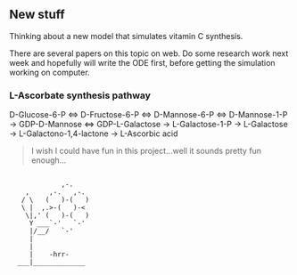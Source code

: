 ## New stuff

Thinking about a new model that simulates vitamin C synthesis.

There are several papers on this topic on web. Do some research work next week and hopefully will write the ODE first, before getting the simulation working on computer. 

### L-Ascorbate synthesis pathway

D-Glucose-6-P <=> D-Fructose-6-P <=> D-Mannose-6-P <=> D-Mannose-1-P -> GDP-D-Mannose <=> GDP-L-Galactose -> L-Galactose-1-P -> L-Galactose -> L-Galactono-1,4-lactone -> L-Ascorbic acid



> I wish I could have fun in this project...well it sounds pretty fun enough...

<pre><code>
             ,-. 
    ,     ,-.   ,-. 
   / \   (   )-(   ) 
   \ |  ,.>-(   )-< 
    \|,' (   )-(   ) 
     Y ___`-'   `-' 
     |/__/   `-' 
     | 
     | 
     |    -hrr- 
  ___|_____________
</code></pre> 